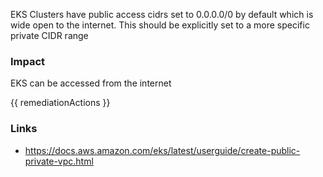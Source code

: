 
EKS Clusters have public access cidrs set to 0.0.0.0/0 by default which is wide open to the internet. This should be explicitly set to a more specific private CIDR range

### Impact
EKS can be accessed from the internet

<!-- DO NOT CHANGE -->
{{ remediationActions }}

### Links
- https://docs.aws.amazon.com/eks/latest/userguide/create-public-private-vpc.html
        